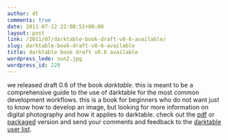 ```yaml
---
author: dt
comments: true
date: 2011-07-12 22:08:51+00:00
layout: post
link: /2011/07/darktable-book-draft-v0-6-available/
slug: darktable-book-draft-v0-6-available
title: darktable book draft v0.6 available
wordpress_lede: sun2.jpg
wordpress_id: 229
---
```

we released draft 0.6 of the book _darktable_. this is meant to be a comprehensive guide to the use of darktable for the most common development workflows. this is a book for beginners who do not want just to know how to develop an image, but looking for more information on digital photography and how it applies to darktable. check out the [pdf](http://api.ge.tt/0/2OZkBP1/2/blob/download) or [packaged](http://api.ge.tt/0/2OZkBP1/1/blob/download) version and send your comments and feedback to the [darktable user list](https://lists.sourceforge.net/lists/listinfo/darktable-users).
